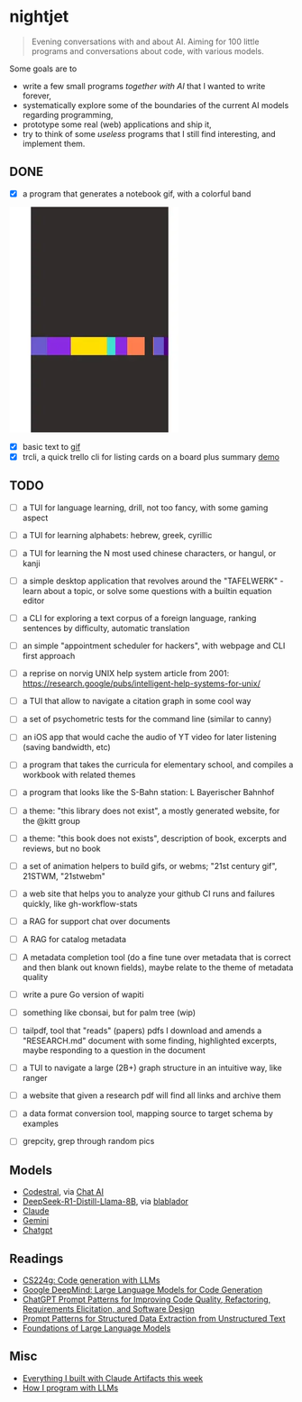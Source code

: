 # nightjet

> Evening conversations with and about AI. Aiming for 100 little programs and
> conversations about code, with various models.

Some goals are to

* write a few small programs *together with AI* that I wanted to write forever,
* systematically explore some of the boundaries of the current AI models regarding programming,
* prototype some real (web) applications and ship it,
* try to think of some *useless* programs that I still find interesting, and implement them.

## DONE

* [x] a program that generates a notebook gif, with a colorful band

![Notebook with random colors](x/nb/notebook.webp)

* [x] basic text to [gif](x/textgif1/output.gif)
* [x] trcli, a quick trello cli for listing cards on a board plus summary [demo](x/trcli/trcli-demo.gif)

## TODO

* [ ] a TUI for language learning, drill, not too fancy, with some gaming aspect
* [ ] a TUI for learning alphabets: hebrew, greek, cyrillic
* [ ] a TUI for learning the N most used chinese characters, or hangul, or kanji
* [ ] a simple desktop application that revolves around the "TAFELWERK" - learn about a topic, or solve some questions with a builtin equation editor
* [ ] a CLI for exploring a text corpus of a foreign language, ranking sentences by difficulty, automatic translation
* [ ] an simple "appointment scheduler for hackers", with webpage and CLI first approach
* [ ] a reprise on norvig UNIX help system article from 2001: https://research.google/pubs/intelligent-help-systems-for-unix/
* [ ] a TUI that allow to navigate a citation graph in some cool way
* [ ] a set of psychometric tests for the command line (similar to canny)
* [ ] an iOS app that would cache the audio of YT video for later listening (saving bandwidth, etc)
* [ ] a program that takes the curricula for elementary school, and compiles a workbook with related themes
* [ ] a program that looks like the S-Bahn station: L Bayerischer Bahnhof
* [ ] a theme: "this library does not exist", a mostly generated website, for the @kitt group
* [ ] a theme: "this book does not exists", description of book, excerpts and reviews, but no book
* [ ] a set of animation helpers to build gifs, or webms; "21st century gif", 21STWM, "21stwebm"
* [ ] a web site that helps you to analyze your github CI runs and failures quickly, like gh-workflow-stats
* [ ] a RAG for support chat over documents
* [ ] A RAG for catalog metadata
* [ ] A metadata completion tool (do a fine tune over metadata that is correct and then blank out known fields), maybe relate to the theme of metadata quality
* [ ] write a pure Go version of wapiti
* [ ] something like cbonsai, but for palm tree (wip)
* [ ] tailpdf, tool that "reads" (papers) pdfs I download and amends a "RESEARCH.md" document with some finding, highlighted excerpts, maybe responding to a question in the document
* [ ] a TUI to navigate a large (2B+) graph structure in an intuitive way, like ranger
* [ ] a website that given a research pdf will find all links and archive them
* [ ] a data format conversion tool, mapping source to target schema by examples
* [ ] grepcity, grep through random pics


## Models

* [Codestral](https://ollama.com/library/codestral:22b), via [Chat AI](https://arxiv.org/abs/2407.00110)
* [DeepSeek-R1-Distill-Llama-8B](https://huggingface.co/deepseek-ai/DeepSeek-R1-Distill-Llama-8B), via [blablador](https://helmholtz-blablador.fz-juelich.de/)
* [Claude](https://en.wikipedia.org/wiki/Claude_(language_model))
* [Gemini](https://gemini.google.com)
* [Chatgpt](https://chatgpt.com)

## Readings

* [CS224g: Code generation with LLMs](https://web.stanford.edu/class/cs224g/slides/Code%20Generation%20with%20LLMs.pdf)
* [Google DeepMind: Large Language Models for Code Generation](https://rdi.berkeley.edu/responsible-genai/assets/LLM_codegen_lecture.pdf)
* [ChatGPT Prompt Patterns for Improving Code Quality, Refactoring, Requirements Elicitation, and Software Design](https://www.dre.vanderbilt.edu/~schmidt/PDF/prompt-patterns-book-chapter.pdf)
* [Prompt Patterns for Structured Data Extraction from Unstructured Text](https://www.dre.vanderbilt.edu/~schmidt/PDF/Prompt_Patterns_for_Structured_Data_Extraction_from_Unstructured_Text.pdf)
* [Foundations of Large Language Models](https://arxiv.org/pdf/2501.09223)

## Misc

* [Everything I built with Claude Artifacts this week](https://simonwillison.net/2024/Oct/21/claude-artifacts/)
* [How I program with LLMs](https://crawshaw.io/blog/programming-with-llms)

